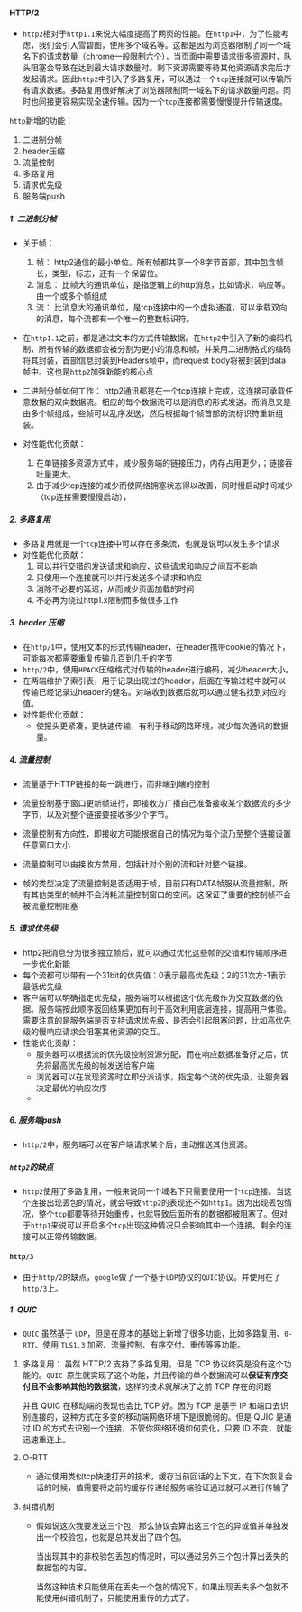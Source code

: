 #### HTTP/2

* `http2`相对于`http1.1`来说大幅度提高了网页的性能。在`http1`中，为了性能考虑，我们会引入雪碧图，使用多个域名等。这都是因为浏览器限制了同一个域名下的请求数量（chrome一般限制六个），当页面中需要请求很多资源时，队头阻塞会导致在达到最大请求数量时。剩下资源需要等待其他资源请求完后才发起请求。因此`http2`中引入了多路复用，可以通过一个`tcp`连接就可以传输所有请求数据。多路复用很好解决了浏览器限制同一域名下的请求数量问题。同时也间接更容易实现全速传输。因为一个`tcp`连接都需要慢慢提升传输速度。

`http`新增的功能：

1. 二进制分帧
2. header压缩
3. 流量控制
4. 多路复用
5. 请求优先级
6. 服务端push

##### 1. 二进制分帧

* 关于帧：
  1. 帧： http2通信的最小单位。所有帧都共享一个8字节首部，其中包含帧长，类型，标志，还有一个保留位。
  2. 消息： 比帧大的通讯单位，是指逻辑上的http消息，比如请求，响应等。由一个或多个帧组成
  3. 流： 比消息大的通讯单位，是tcp连接中的一个虚拟通道，可以承载双向的消息，每个流都有一个唯一的整数标识符。

* 在`http1.1`之前，都是通过文本的方式传输数据。在`http2`中引入了新的编码机制，所有传输的数据都会被分割为更小的消息和帧，并采用二进制格式的编码将其封装，首部信息封装到Headers帧中，而request body将被封装到data帧中。这也是`http2`加强新能的核心点
* 二进制分帧如何工作： http2通讯都是在一个tcp连接上完成，这连接可承载任意数据的双向数据流。相应的每个数据流可以是消息的形式发送。而消息又是由多个帧组成，些帧可以乱序发送，然后根据每个帧首部的流标识符重新组装。
* 对性能优化贡献：
  1. 在单链接多资源方式中，减少服务端的链接压力，内存占用更少，；链接吞吐量更大。
  2. 由于减少tcp连接的减少而使网络拥塞状态得以改善，同时慢启动时间减少（tcp连接需要慢慢启动），

##### 2. 多路复用

* 多路复用就是一个`tcp`连接中可以存在多条流，也就是说可以发生多个请求
* 对性能优化贡献：
  1. 可以并行交错的发送请求和响应，这些请求和响应之间互不影响
  2. 只使用一个连接就可以并行发送多个请求和响应
  3. 消除不必要的延迟，从而减少页面加载的时间
  4. 不必再为绕过http1.x限制而多做很多工作

##### 3. header 压缩

* 在`http/1`中，使用文本的形式传输header，在header携带cookie的情况下，可能每次都需要重复传输几百到几千的字节
* `http/2`中，使用`HPACK`压缩格式对传输的header进行编码，减少header大小。
* 在两端维护了索引表，用于记录出现过的header，后面在传输过程中就可以传输已经记录过header的健名。对端收到数据后就可以通过健名找到对应的值。
* 对性能优化贡献：
  * 使报头更紧凑，更快速传输，有利于移动网路环境，减少每次通讯的数据量。



##### 4. 流量控制

* 流量基于HTTP链接的每一跳进行，而非端到端的控制

* 流量控制基于窗口更新帧进行，即接收方广播自己准备接收某个数据流的多少字节，以及对整个链接要接收多少个字节。

* 流量控制有方向性，即接收方可能根据自己的情况为每个流乃至整个链接设置任意窗口大小

* 流量控制可以由接收方禁用，包括针对个别的流和针对整个链接。

* 帧的类型决定了流量控制是否适用于帧，目前只有DATA帧服从流量控制，所有其他类型的帧并不会消耗流量控制窗口的空间。这保证了重要的控制帧不会被流量控制阻塞

##### 5. 请求优先级

* http2把消息分为很多独立帧后，就可以通过优化这些帧的交错和传输顺序进一步优化新能
* 每个流都可以带有一个31bit的优先值：0表示最高优先级；2的31次方-1表示最低优先级
* 客户端可以明确指定优先级，服务端可以根据这个优先级作为交互数据的依据。服务端按此顺序返回结果更加有利于高效利用底层连接，提高用户体验。需要注意的是服务端是否支持请求优先级，是否会引起阻塞问题，比如高优先级的慢响应请求会阻塞其他资源的交互。
* 性能优化贡献： 
  * 服务器可以根据流的优先级控制资源分配，而在响应数据准备好之后，优先将最高优先级的帧发送给客户端
  * 浏览器可以在发现资源时立即分派请求，指定每个流的优先级，让服务器决定最优的响应次序
  * 

##### 6. 服务端push

* `http/2`中，服务端可以在客户端请求某个后，主动推送其他资源。



##### `http2`的缺点

* `http2`使用了多路复用，一般来说同一个域名下只需要使用一个`tcp`连接。当这个连接出现丢包的情况，就会导致`http2`的表现还不如`http1`。因为出现丢包情况，整个`tcp`都要等待开始重传，也就导致后面所有的数据都被阻塞了。但对于`http1`来说可以开启多个`tcp`出现这种情况只会影响其中一个连接。剩余的连接可以正常传输数据。



#### `http/3`

* 由于`http/2`的缺点，`google`做了一个基于`UDP`协议的`QUIC`协议。并使用在了`http/3`上。

##### 1. QUIC

* `QUIC` 虽然基于 `UDP`，但是在原本的基础上新增了很多功能，比如多路复用、`0-RTT`、使用 `TLS1.3` 加密、流量控制、有序交付、重传等等功能。

1. 多路复用： 虽然 HTTP/2 支持了多路复用，但是 TCP 协议终究是没有这个功能的。`QUIC `原生就实现了这个功能，并且传输的单个数据流可以**保证有序交付且不会影响其他的数据流**，这样的技术就解决了之前 TCP 存在的问题

   并且 QUIC 在移动端的表现也会比 TCP 好。因为 TCP 是基于 IP 和端口去识别连接的，这种方式在多变的移动端网络环境下是很脆弱的。但是 QUIC 是通过 ID 的方式去识别一个连接，不管你网络环境如何变化，只要 ID 不变，就能迅速重连上。

2. O-RTT

   * 通过使用类似tcp快速打开的技术，缓存当前回话的上下文，在下次恢复会话的时候，值需要将之前的缓存传递给服务端验证通过就可以进行传输了

3. 纠错机制

   * 假如说这次我要发送三个包，那么协议会算出这三个包的异或值并单独发出一个校验包，也就是总共发出了四个包。

     当出现其中的非校验包丢包的情况时，可以通过另外三个包计算出丢失的数据包的内容。

     当然这种技术只能使用在丢失一个包的情况下，如果出现丢失多个包就不能使用纠错机制了，只能使用重传的方式了。